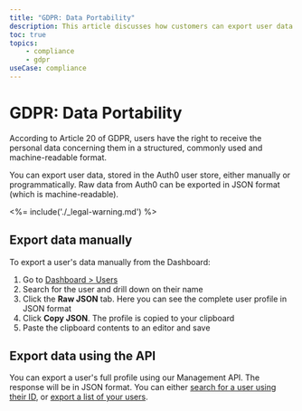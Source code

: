 ```yaml
---
title: "GDPR: Data Portability"
description: This article discusses how customers can export user data in order to comply with data portability GDPR requirements
toc: true
topics:
    - compliance
    - gdpr
useCase: compliance
---
```

# GDPR: Data Portability

According to Article 20 of GDPR, users have the right to receive the personal data concerning them in a structured, commonly used and machine-readable format.

You can export user data, stored in the Auth0 user store, either manually or programmatically. Raw data from Auth0 can be exported in JSON format (which is machine-readable).

<%= include('./_legal-warning.md') %>

## Export data manually

To export a user's data manually from the Dashboard:

1. Go to [Dashboard > Users](${manage_url}/#/users)
1. Search for the user and drill down on their name
1. Click the **Raw JSON** tab. Here you can see the complete user profile in JSON format
1. Click **Copy JSON**. The profile is copied to your clipboard
1. Paste the clipboard contents to an editor and save

## Export data using the API

You can export a user's full profile using our Management API. The response will be in JSON format. You can either [search for a user using their ID](/users/search/best-practices#users-by-id), or [export a list of your users](/users/search/best-practices#user-export).
